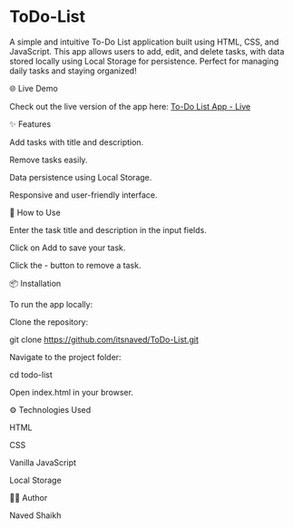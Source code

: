 # ToDo-List
A simple and intuitive To-Do List application built using HTML, CSS, and JavaScript. This app allows users to add, edit, and delete tasks, with data stored locally using Local Storage for persistence. Perfect for managing daily tasks and staying organized!

🌐 Live Demo

Check out the live version of the app here: [To-Do List App - Live](https://itsnaved.github.io/ToDo-List/)

✨ Features

Add tasks with title and description.

Remove tasks easily.

Data persistence using Local Storage.

Responsive and user-friendly interface.

🚀 How to Use

Enter the task title and description in the input fields.

Click on Add to save your task.

Click the - button to remove a task.

📦 Installation

To run the app locally:

Clone the repository:

git clone https://github.com/itsnaved/ToDo-List.git

Navigate to the project folder:

cd todo-list

Open index.html in your browser.

⚙️ Technologies Used

HTML

CSS

Vanilla JavaScript

Local Storage

🧑‍💻 Author

Naved Shaikh
